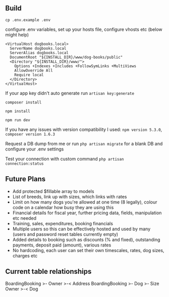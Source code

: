 ## Build
    cp .env.example .env

configure .env variables, set up your hosts file, configure vhosts etc (below might help)

    <VirtualHost dogbooks.local>
      ServerName dogbooks.local
      ServerAlias dogbooks.local
      DocumentRoot "${INSTALL_DIR}/www/dog-books/public"
      <Directory "${INSTALL_DIR}/www/">
        Options +Indexes +Includes +FollowSymLinks +MultiViews
        AllowOverride All
        Require local
      </Directory>
    </VirtualHost>

If your app key didn't auto generate run `artisan key:generate`

    composer install

    npm install

    npm run dev

If you have any issues with version compatibility I used: `npm version 5.3.0`, `composer version 1.6.3`

Request a DB dump from me or run `php artisan migrate` for a blank DB and configure your .env settings

Test your connection with custom command `php artisan connection:status`


## Future Plans

* Add protected $fillable array to models
* List of breeds, link up with sizes, which links with rates
* Limit on how many dogs you're allowed at one time (8 legally), colour code on a calendar how busy they are using this
* Financial details for fiscal year, further pricing data, fields, manipulation etc needed
* Training, sales, expenditures, booking financials
* Multiple users so this can be effectively hosted and used by many (users and password reset tables currently empty)
* Added details to booking such as discounts (% and fixed), outstanding payments, deposit paid (amount), various rates
* No hardcoding, each user can set their own timescales, rates, dog sizes, charges etc

## Current table relationships

BoardingBooking >- Owner >-< Address
BoardingBooking >- Dog >- Size
Owner >-< Dog
